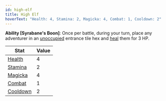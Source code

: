 ```yaml
---
id: high-elf
title: High Elf
hoverText: "Health: 4, Stamina: 2, Magicka: 4, Combat: 1, Cooldown: 2"
---
```


**Ability [Syrabane's Boon]**: Once per battle, during your turn, place any adventurer in an [unoccupied](/docs/glossary/occupied) entrance tile hex and [heal](/docs/glossary/healing) them for 3 HP.

| Stat                                          | Value |
| --------------------------------------------- | ----- |
| [Health](/docs/stats/health)                  | 4     |
| [Stamina](/docs/stats/stamina)                | 2     |
| [Magicka](/docs/stats/magicka)                | 4     |
| [Combat](/docs/adventurer/skill-lines/combat) | 1     |
| [Cooldown](/docs/stats/cooldown)              | 2     |
